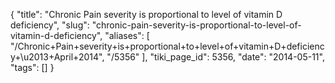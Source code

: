 {
    "title": "Chronic Pain severity is proportional to level of vitamin D deficiency",
    "slug": "chronic-pain-severity-is-proportional-to-level-of-vitamin-d-deficiency",
    "aliases": [
        "/Chronic+Pain+severity+is+proportional+to+level+of+vitamin+D+deficiency+\u2013+April+2014",
        "/5356"
    ],
    "tiki_page_id": 5356,
    "date": "2014-05-11",
    "tags": []
}